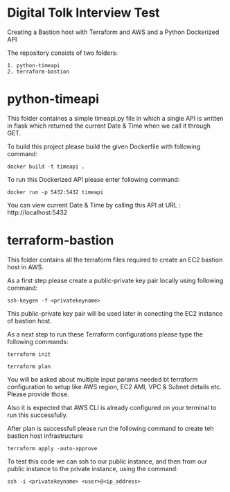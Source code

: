 # Digital Tolk Interview Test

Creating a Bastion host with Terraform and AWS and a Python Dockerized API

The repository consists of two folders:

	1. python-timeapi
	2. terraform-bastion

# python-timeapi

This folder containes a simple timeapi.py file in which a single API is written in flask which returned the current Date & Time when we call it through GET.

To build this project please build the given Dockerfile with following command:

	docker build -t timeapi .

To run this Dockerized API please enter following command:

	docker run -p 5432:5432 timeapi

You can view current Date & Time by calling this API at URL : http://localhost:5432 

# terraform-bastion

This folder contains all the terraform files required to create an EC2 bastion host in AWS. 

As a first step please create a public-private key pair locally using following command:

	ssh-keygen -f <privatekeyname>

This public-private key pair will be used later in conecting the EC2 instance of bastion host.

As a next step to run these Terraform configurations please type the following commands:

	terraform init

	terraform plan

You will be asked about multiple input params needed bt terraform configuration to setup like AWS region, EC2 AMI, VPC & Subnet details etc. Please provide those.

Also it is expected that AWS CLI is already configured on your terminal to run this successfully.

After plan is successfull please run the following command to create teh bastion host infrastructure

	terraform apply -auto-approve

To test this code we can ssh to our public instance, and then from our public instance to the private instance, using the command:

	ssh -i <privatekeyname> <user>@<ip_address>

